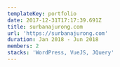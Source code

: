 ```yaml
---
templateKey: portfolio
date: 2017-12-31T17:17:39.691Z
title: surbanajurong.com
url: 'https://surbanajurong.com'
duration: Jan 2018 - Jun 2018
members: 2
stacks: 'WordPress, VueJS, JQuery'
---
```

